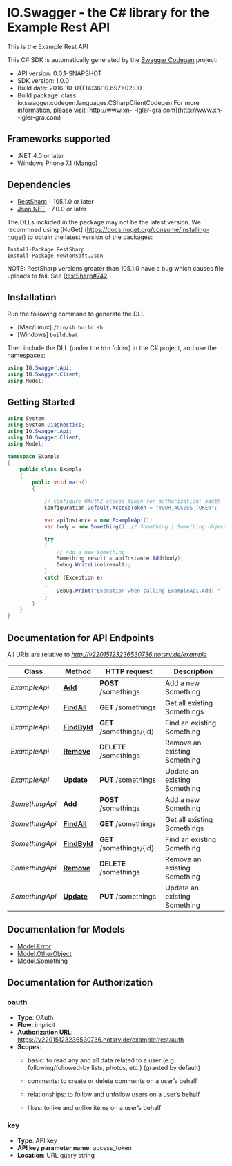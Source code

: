 # IO.Swagger - the C# library for the Example Rest API

This is the Example Rest API 

This C# SDK is automatically generated by the [Swagger Codegen](https://github.com/swagger-api/swagger-codegen) project:

- API version: 0.0.1-SNAPSHOT
- SDK version: 1.0.0
- Build date: 2016-10-01T14:36:10.697+02:00
- Build package: class io.swagger.codegen.languages.CSharpClientCodegen
    For more information, please visit [http://www.xn- -lgler-gra.com](http://www.xn- -lgler-gra.com)

## Frameworks supported
- .NET 4.0 or later
- Windows Phone 7.1 (Mango)

## Dependencies
- [RestSharp](https://www.nuget.org/packages/RestSharp) - 105.1.0 or later
- [Json.NET](https://www.nuget.org/packages/Newtonsoft.Json/) - 7.0.0 or later

The DLLs included in the package may not be the latest version. We recommned using [NuGet] (https://docs.nuget.org/consume/installing-nuget) to obtain the latest version of the packages:
```
Install-Package RestSharp
Install-Package Newtonsoft.Json
```

NOTE: RestSharp versions greater than 105.1.0 have a bug which causes file uploads to fail. See [RestSharp#742](https://github.com/restsharp/RestSharp/issues/742)

## Installation
Run the following command to generate the DLL
- [Mac/Linux] `/bin/sh build.sh`
- [Windows] `build.bat`

Then include the DLL (under the `bin` folder) in the C# project, and use the namespaces:
```csharp
using IO.Swagger.Api;
using IO.Swagger.Client;
using Model;
```

## Getting Started

```csharp
using System;
using System.Diagnostics;
using IO.Swagger.Api;
using IO.Swagger.Client;
using Model;

namespace Example
{
    public class Example
    {
        public void main()
        {
            
            // Configure OAuth2 access token for authorization: oauth
            Configuration.Default.AccessToken = "YOUR_ACCESS_TOKEN";

            var apiInstance = new ExampleApi();
            var body = new Something(); // Something | Something object that needs to be added to database. 

            try
            {
                // Add a new Something
                Something result = apiInstance.Add(body);
                Debug.WriteLine(result);
            }
            catch (Exception e)
            {
                Debug.Print("Exception when calling ExampleApi.Add: " + e.Message );
            }
        }
    }
}
```

<a name="documentation-for-api-endpoints"></a>
## Documentation for API Endpoints

All URIs are relative to *http://v22015123236530736.hotsrv.de/example*

Class | Method | HTTP request | Description
------------ | ------------- | ------------- | -------------
*ExampleApi* | [**Add**](docs/ExampleApi.md#add) | **POST** /somethings | Add a new Something
*ExampleApi* | [**FindAll**](docs/ExampleApi.md#findall) | **GET** /somethings | Get all existing Somethings
*ExampleApi* | [**FindById**](docs/ExampleApi.md#findbyid) | **GET** /somethings/{id} | Find an existing Something
*ExampleApi* | [**Remove**](docs/ExampleApi.md#remove) | **DELETE** /somethings | Remove an existing Something
*ExampleApi* | [**Update**](docs/ExampleApi.md#update) | **PUT** /somethings | Update an existing Something
*SomethingApi* | [**Add**](docs/SomethingApi.md#add) | **POST** /somethings | Add a new Something
*SomethingApi* | [**FindAll**](docs/SomethingApi.md#findall) | **GET** /somethings | Get all existing Somethings
*SomethingApi* | [**FindById**](docs/SomethingApi.md#findbyid) | **GET** /somethings/{id} | Find an existing Something
*SomethingApi* | [**Remove**](docs/SomethingApi.md#remove) | **DELETE** /somethings | Remove an existing Something
*SomethingApi* | [**Update**](docs/SomethingApi.md#update) | **PUT** /somethings | Update an existing Something


<a name="documentation-for-models"></a>
## Documentation for Models

 - [Model.Error](docs/Error.md)
 - [Model.OtherObject](docs/OtherObject.md)
 - [Model.Something](docs/Something.md)


## Documentation for Authorization

### oauth

- **Type**: OAuth
- **Flow**: implicit
- **Authorization URL**: https://v22015123236530736.hotsrv.de/example/rest/auth
- **Scopes**: 
  - basic: to read any and all data related to a user (e.g. following/followed-by
 lists, photos, etc.) (granted by default)

  - comments: to create or delete comments on a user’s behalf
  - relationships: to follow and unfollow users on a user’s behalf
  - likes: to like and unlike items on a user’s behalf

### key

- **Type**: API key
- **API key parameter name**: access_token
- **Location**: URL query string

